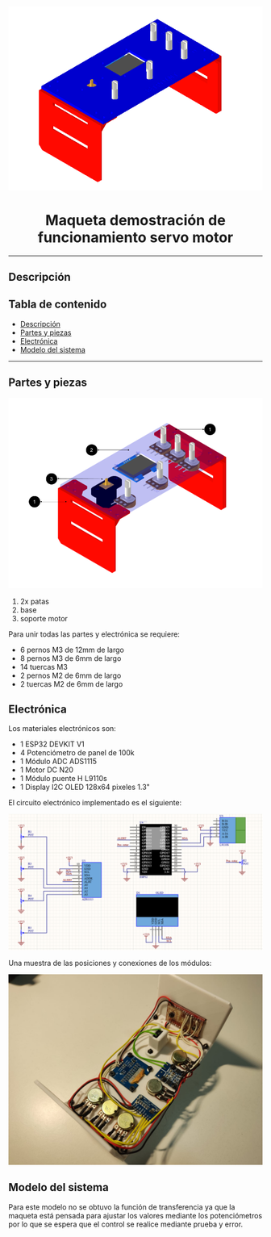 ![General](img/general.png)

<h1 align="center">
Maqueta demostración de funcionamiento servo motor
</h1>

---
## Descripción

## Tabla de contenido <!-- omit in toc -->
- [Descripción](#descripción)
- [Partes y piezas](#partes-y-piezas)
- [Electrónica](#electrónica)
- [Modelo del sistema](#modelo-del-sistema)
---

## Partes y piezas

![Partes](img/partes.png)

1. 2x patas
2. base
3. soporte motor

Para unir todas las partes y electrónica se requiere:

- 6 pernos M3 de 12mm de largo
- 8 pernos M3 de 6mm de largo
- 14 tuercas M3
- 2 pernos M2 de 6mm de largo
- 2 tuercas M2 de 6mm de largo

## Electrónica

Los materiales electrónicos son:

- 1 ESP32 DEVKIT V1
- 4 Potenciómetro de panel de 100k
- 1 Módulo ADC ADS1115
- 1 Motor DC N20
- 1 Módulo puente H L9110s
- 1 Display I2C OLED 128x64 pixeles 1.3"

El circuito electrónico implementado es el siguiente:

![Diagrama](img/diagrama.png)

Una muestra de las posiciones y conexiones de los módulos:

![Conexiones](img/servomotor_3.jpeg)

## Modelo del sistema
Para este modelo no se obtuvo la función de transferencia ya que la maqueta está pensada para
ajustar los valores mediante los potenciómetros por lo que se espera que el control se realice
mediante prueba y error.